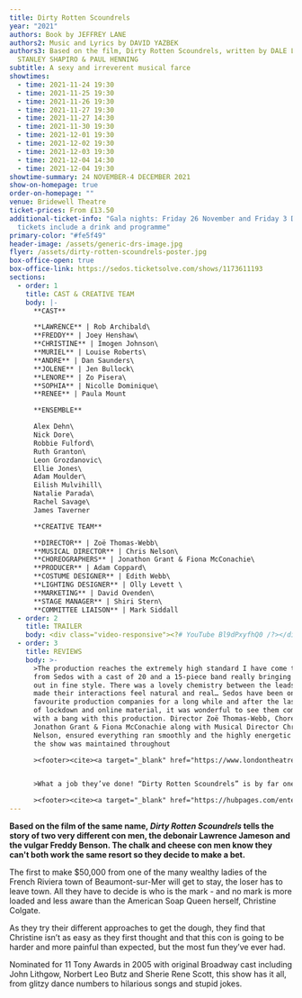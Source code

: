 ```yaml
---
title: Dirty Rotten Scoundrels
year: "2021"
authors: Book by JEFFREY LANE
authors2: Music and Lyrics by DAVID YAZBEK
authors3: Based on the film, Dirty Rotten Scoundrels, written by DALE LAUNER and
  STANLEY SHAPIRO & PAUL HENNING
subtitle: A sexy and irreverent musical farce
showtimes:
  - time: 2021-11-24 19:30
  - time: 2021-11-25 19:30
  - time: 2021-11-26 19:30
  - time: 2021-11-27 19:30
  - time: 2021-11-27 14:30
  - time: 2021-11-30 19:30
  - time: 2021-12-01 19:30
  - time: 2021-12-02 19:30
  - time: 2021-12-03 19:30
  - time: 2021-12-04 14:30
  - time: 2021-12-04 19:30
showtime-summary: 24 NOVEMBER-4 DECEMBER 2021
show-on-homepage: true
order-on-homepage: ""
venue: Bridewell Theatre
ticket-prices: From £13.50
additional-ticket-info: "Gala nights: Friday 26 November and Friday 3 December -
  tickets include a drink and programme"
primary-color: "#fe5f49"
header-image: /assets/generic-drs-image.jpg
flyer: /assets/dirty-rotten-scoundrels-poster.jpg
box-office-open: true
box-office-link: https://sedos.ticketsolve.com/shows/1173611193
sections:
  - order: 1
    title: CAST & CREATIVE TEAM
    body: |-
      **CAST**

      **LAWRENCE** | Rob Archibald\
      **FREDDY** | Joey Henshaw\
      **CHRISTINE** | Imogen Johnson\
      **MURIEL** | Louise Roberts\
      **ANDRE** | Dan Saunders\
      **JOLENE** | Jen Bullock\
      **LENORE** | Zo Pisera\
      **SOPHIA** | Nicolle Dominique\
      **RENEE** | Paula Mount

      **ENSEMBLE**

      Alex Dehn\
      Nick Dore\
      Robbie Fulford\
      Ruth Granton\
      Leon Grozdanovic\
      Ellie Jones\
      Adam Moulder\
      Eilish Mulvihill\
      Natalie Parada\
      Rachel Savage\
      James Taverner

      **CREATIVE TEAM**

      **DIRECTOR** | Zoë Thomas-Webb\
      **MUSICAL DIRECTOR** | Chris Nelson\
      **CHOREOGRAPHERS** | Jonathon Grant & Fiona McConachie\
      **PRODUCER** | Adam Coppard\
      **COSTUME DESIGNER** | Edith Webb\
      **LIGHTING DESIGNER** | Olly Levett \
      **MARKETING** | David Ovenden\
      **STAGE MANAGER** | Shiri Stern\
      **COMMITTEE LIAISON** | Mark Siddall
  - order: 2
    title: TRAILER
    body: <div class="video-responsive"><?# YouTube Bl9dPxyfhQ0 /?></div>
  - order: 3
    title: REVIEWS
    body: >-
      >The production reaches the extremely high standard I have come to expect
      from Sedos with a cast of 20 and a 15-piece band really bringing the story
      out in fine style. There was a lovely chemistry between the leads which
      made their interactions feel natural and real… Sedos have been one of my
      favourite production companies for a long while and after the last months
      of lockdown and online material, it was wonderful to see them come back
      with a bang with this production. Director Zoë Thomas-Webb, Choreographers
      Jonathon Grant & Fiona McConachie along with Musical Director Chris
      Nelson, ensured everything ran smoothly and the highly energetic pace of
      the show was maintained throughout 

      ><footer><cite><a target="_blank" href="https://www.londontheatre1.com/reviews/dirty-rotten-scoundrels-at-the-bridewell-theatre/">Dirty Rotten Scoundrels, 2021, London Theatre 1</a></cite></footer>


      >What a job they’ve done! “Dirty Rotten Scoundrels” is by far one of the best Sedos shows I’ve seen. This might be an amateur group but there’s nothing amateur about this production. Another Sedos Triumph!

      ><footer><cite><a target="_blank" href="https://hubpages.com/entertainment/Dirty-Rotten-Scoundrels-A-Musical-at-Bridewell-Theatre-London">Dirty Rotten Scoundrels, 2021, Hub Pages</a></cite></footer>
---
```

**Based on the film of the same name, *Dirty Rotten Scoundrels* tells the story of two very different con men, the debonair Lawrence Jameson and the vulgar Freddy Benson. The chalk and cheese con men know they can't both work the same resort so they decide to make a bet.** 

The first to make $50,000 from one of the many wealthy ladies of the French Riviera town of Beaumont-sur-Mer will get to stay, the loser has to leave town. All they have to decide is who is the mark - and no mark is more loaded and less aware than the American Soap Queen herself, Christine Colgate. 

As they try their different approaches to get the dough, they find that Christine isn’t as easy as they first thought and that this con is going to be harder and more painful than expected, but the most fun they’ve ever had.

Nominated for 11 Tony Awards in 2005 with original Broadway cast including John Lithgow, Norbert Leo Butz and Sherie Rene Scott, this show has it all, from glitzy dance numbers to hilarious songs and stupid jokes. 
